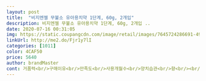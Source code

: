 ```yaml
---
layout: post 
title:  "비지엔젤 무불소 유아용치약 1단계, 60g, 2개입" 
description: 비지엔젤 무불소 유아용치약 1단계, 60g, 2개입 ..
date: 2020-07-16 00:31:05 
img: https://static.coupangcdn.com/image/retail/images/7645724286691-49098fb5-a76d-4f4f-a0c2-b383496a8aeb.jpg 
linkUrl: http://me2.do/Fjr1y7lI 
categories: [1011] 
color: 4CAF50 
price: 5640 
author: brandMaster 
cont: 거품력<br/>구매이유<br/>만족도<br/>사용개월수<br/>양치습관<br/>향<br/><br/> -<br/> -<br/><br/> -라즈베리향이 달콤하고 좋아요 칫솔질하는 걸 너무 싫어하는 15갤아가지만 이 향만있으면 그래도 칫솔을 입에 넣긴하더라고요 ㅋㅋ<br/><br/> -무불소고 아직 뱉지 못하는 아가가 먹어도되는 안심한 성분이라 좋아요어린이집을 빨리간 아가들은 같은 개월수여도 양치하고 뱉는 걸 하는아가도 있던데 저희아가는 아직 집에서 키우는 중이라 항상 먹는것에 대해 예민하거든요 근데 이건 먹어도 안심해도되서 좋아요<br/><br/> -용량이 정말 많아요 이전에 쓰던게 b제품이였는데 그 제품은 양이적긴한데 아가이라 그런지 소량씩 써서 꽤오래썼거든요 근데 이건 그거에 비해서 양도 많고 두개나 들어있어서 진짜 몇 달는 쓸 수 있을듯해요<br/><br/> -치약뚜껑이 잘 열리지 않아요! 아들래미가 이런 튜브형 로션같은걸 가지고 노는걸 좋아하는데 매일 수딩젤같은것도 질질 바닥에 흘리곤 하는데 이건 ㅋㅋ다행히 아가가 열 수 없네여 병아리가 귀여운지 자꾸 가지고 놀아서 혹시나했는데 안심이에요<br/><br/> -치약이 묽지않고 살짝 되직해서 양조절하기 편해요<br/>23개월여아<br/>▶️구매동기<br/>✅장점<br/> 
---
```

 